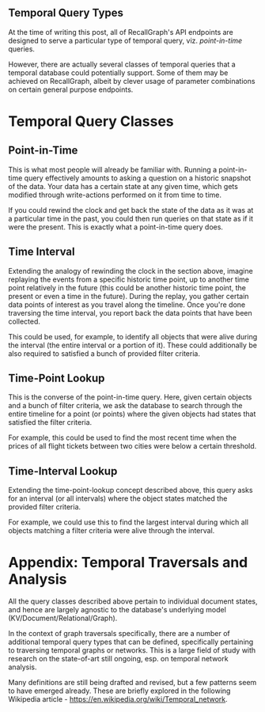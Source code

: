 ## Temporal Query Types

At the time of writing this post, all of RecallGraph's API endpoints are designed to serve a particular type of temporal query, viz. _point-in-time_ queries.

However, there are actually several classes of temporal queries that a temporal database could potentially support. Some of them may be achieved on RecallGraph, albeit by clever usage of parameter combinations on certain general purpose endpoints.

# Temporal Query Classes
## Point-in-Time
This is what most people will already be familiar with. Running a point-in-time query effectively amounts to asking a question on a historic snapshot of the data. Your data has a certain state at any given time, which gets modified through write-actions performed on it from time to time.

If you could rewind the clock and get back the state of the data as it was at a particular time in the past, you could then run queries on that state as if it were the present. This is exactly what a point-in-time query does.

## Time Interval
Extending the analogy of rewinding the clock in the section above, imagine replaying the events from a specific historic time point, up to another time point relatively in the future (this could be another historic time point, the present or even a time in the future). During the replay, you gather certain data points of interest as you travel along the timeline. Once you're done traversing the time interval, you report back the data points that have been collected.

This could be used, for example, to identify all objects that were alive during the interval (the entire interval or a portion of it). These could additionally be also required to satisfied a bunch of provided filter criteria.

## Time-Point Lookup
This is the converse of the point-in-time query. Here, given certain objects and a bunch of filter criteria, we ask the database to search through the entire timeline for a point (or points) where the given objects had states that satisfied the filter criteria.

For example, this could be used to find the most recent time when the prices of all flight tickets between two cities were below a certain threshold.

## Time-Interval Lookup
Extending the time-point-lookup concept described above, this query asks for an interval (or all intervals) where the object states matched the provided filter criteria.

For example, we could use this to find the largest interval during which all objects matching a filter criteria were alive through the interval.

# Appendix: Temporal Traversals and Analysis
All the query classes described above pertain to individual document states, and hence are largely agnostic to the database's underlying model (KV/Document/Relational/Graph).

In the context of graph traversals specifically, there are a number of additional temporal query types that can be defined, specifically pertaining to traversing temporal graphs or networks. This is a large field of study with research on the state-of-art still ongoing, esp. on temporal network analysis.

Many definitions are still being drafted and revised, but a few patterns seem to have emerged already. These are briefly explored in the following Wikipedia article - https://en.wikipedia.org/wiki/Temporal_network.


